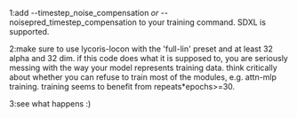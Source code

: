 1:add --timestep_noise_compensation *or* --noisepred_timestep_compensation to your training command. SDXL is supported.

2:make sure to use lycoris-locon with the 'full-lin' preset and at least 32 alpha and 32 dim.
if this code does what it is supposed to, you are seriously messing with the way your model represents training data.
think critically about whether you can refuse to train most of the modules, e.g. attn-mlp training.
training seems to benefit from repeats*epochs>=30.

3:see what happens :)
